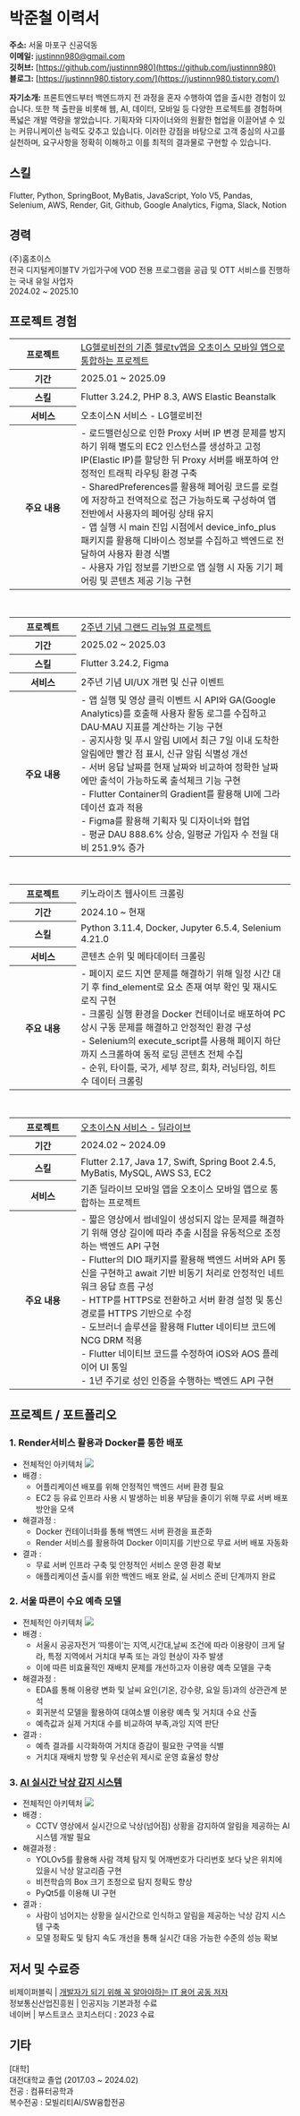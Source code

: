 # 박준철 이력서

**주소:** 서울 마포구 신공덕동  
**이메일:** justinnn980@gmail.com  
**깃허브:** [https://github.com/justinnn980](https://github.com/justinnn980)  
**블로그:** [https://justinnn980.tistory.com/](https://justinnn980.tistory.com/)

**자기소개:** 프론트엔드부터 백엔드까지 전 과정을 혼자 수행하여 앱을 출시한 경험이 있습니다. 또한 책 출판을 비롯해 웹, AI, 데이터, 모바일 등 다양한 프로젝트를 경험하며 폭넓은 개발 역량을 쌓았습니다. 기획자와 디자이너와의 원활한 협업을 이끌어낼 수 있는 커뮤니케이션 능력도 갖추고 있습니다. 이러한 강점을 바탕으로 고객 중심의 사고를 실천하며, 요구사항을 정확히 이해하고 이를 최적의 결과물로 구현할 수 있습니다.

<div style="clear: both;"></div>

## 스킬
Flutter, Python, SpringBoot, MyBatis, JavaScript,  Yolo V5, Pandas, Selenium, AWS, Render, Git, Github, Google Analytics, Figma, Slack, Notion </br>

## 경력
(주)홈초이스</br>
전국 디지털케이블TV 가입가구에 VOD 전용 프로그램을 공급 및 OTT 서비스를 진행하는 국내 유일 사업자</br>
2024.02 ~ 2025.10

## 프로젝트 경험
<table>
  <col style="width: 120px;"> <!-- 제목 열 고정 -->
  <col style="width: auto;">   <!-- 내용 열 -->
  <tr>
    <th>프로젝트</th>
    <td><a href="https://www.lghellovision.net/product/tv/tvMainService.do?mcode=05" target="_blank">LG헬로비전의 기존 헬로tv앱을 오초이스 모바일 앱으로 통합하는 프로젝트</a></td>
  </tr>
  <tr>
    <th>기간</th>
    <td>2025.01 ~ 2025.09</td>
  </tr>
  <tr>
    <th>스킬</th>
    <td>Flutter 3.24.2, PHP 8.3, AWS Elastic Beanstalk</td>
  </tr>
  <tr>
    <th>서비스</th>
    <td>오초이스N 서비스 - LG헬로비전</td>
  </tr>
  <tr>
    <th>주요 내용</th>
    <td>
      - 로드밸런싱으로 인한 Proxy 서버 IP 변경 문제를 방지하기 위해 별도의 EC2 인스턴스를 생성하고 고정 IP(Elastic IP)를 할당한 뒤 Proxy 서버를 배포하여 안정적인 트래픽 라우팅 환경 구축<br>
      - SharedPreferences를 활용해 페어링 코드를 로컬에 저장하고 전역적으로 접근 가능하도록 구성하여 앱 전반에서 사용자의 페어링 상태 유지<br>
      - 앱 실행 시 main 진입 시점에서 device_info_plus 패키지를 활용해 디바이스 정보를 수집하고 백엔드로 전달하여 사용자 환경 식별<br>
      - 사용자 가입 정보를 기반으로 앱 실행 시 자동 기기 페어링 및 콘텐츠 제공 기능 구현
    </td>
  </tr>
</table>

</br>

<!-- ✅ 2주년 기념 그랜드 리뉴얼 프로젝트 -->
<table>
  <col style="width: 120px;"> <!-- 제목 열 고정 -->
  <col style="width: auto;">   <!-- 내용 열 -->
  <tr>
    <th>프로젝트</th>
    <td><a href="https://pf.kakao.com/_FBxnNxj/108507893" target="_blank">2주년 기념 그랜드 리뉴얼 프로젝트</a></td>
  </tr>
  <tr>
    <th>기간</th>
    <td>2025.02 ~ 2025.03</td>
  </tr>
  <tr>
    <th>스킬</th>
    <td>Flutter 3.24.2, Figma</td>
  </tr>
  <tr>
    <th>서비스</th>
    <td>2주년 기념 UI/UX 개편 및 신규 이벤트</td>
  </tr>
  <tr>
    <th>주요 내용</th>
    <td>
      - 앱 실행 및 영상 클릭 이벤트 시 API와 GA(Google Analytics)를 호출해 사용자 활동 로그를 수집하고 DAU·MAU 지표를 계산하는 기능 구현<br>
      - 공지사항 및 푸시 알림 UI에서 최근 7일 이내 도착한 알림에만 빨간 점 표시, 신규 알림 식별성 개선<br>
      - 서버 응답 날짜를 현재 날짜와 비교하여 정확한 날짜에만 출석이 가능하도록 출석체크 기능 구현<br>
      - Flutter Container의 Gradient를 활용해 UI에 그라데이션 효과 적용<br>
      - Figma를 활용해 기획자 및 디자이너와 협업<br>
      - 평균 DAU 888.6% 상승, 일평균 가입자 수 전월 대비 251.9% 증가
    </td>
  </tr>
</table>

</br>

<!-- ✅ 키노라이츠 웹사이트 크롤링 -->
<table>
  <col style="width: 120px;">
  <col style="width: auto;">
  <tr>
    <th>프로젝트</th>
    <td>키노라이츠 웹사이트 크롤링</td>
  </tr>
  <tr>
    <th>기간</th>
    <td>2024.10 ~ 현재</td>
  </tr>
  <tr>
    <th>스킬</th>
    <td>Python 3.11.4, Docker, Jupyter 6.5.4, Selenium 4.21.0</td>
  </tr>
  <tr>
    <th>서비스</th>
    <td>콘텐츠 순위 및 메타데이터 크롤링</td>
  </tr>
  <tr>
    <th>주요 내용</th>
    <td>
      - 페이지 로드 지연 문제를 해결하기 위해 일정 시간 대기 후 find_element로 요소 존재 여부 확인 및 재시도 로직 구현<br>
      - 크롤링 실행 환경을 Docker 컨테이너로 배포하여 PC 상시 구동 문제를 해결하고 안정적인 환경 구성<br>
      - Selenium의 execute_script를 사용해 페이지 하단까지 스크롤하여 동적 로딩 콘텐츠 전체 수집<br>
      - 순위, 타이틀, 국가, 세부 장르, 회차, 러닝타임, 히트 수 데이터 크롤링
    </td>
  </tr>
</table>

</br>

<!-- ✅ 오초이스N 서비스 - 딜라이브 -->
<table>
  <col style="width: 120px;">
  <col style="width: auto;">
  <tr>
    <th>프로젝트</th>
    <td><a href="https://www.dlive.kr/front/product/ochoice/OchoiceAction.do?method=view" target="_blank">오초이스N 서비스 - 딜라이브</a></td>
  </tr>
  <tr>
    <th>기간</th>
    <td>2024.02 ~ 2024.09</td>
  </tr>
  <tr>
    <th>스킬</th>
    <td>Flutter 2.17, Java 17, Swift, Spring Boot 2.4.5, MyBatis, MySQL, AWS S3, EC2</td>
  </tr>
  <tr>
    <th>서비스</th>
    <td>기존 딜라이브 모바일 앱을 오초이스 모바일 앱으로 통합하는 프로젝트</td>
  </tr>
  <tr>
    <th>주요 내용</th>
    <td>
      - 짧은 영상에서 썸네일이 생성되지 않는 문제를 해결하기 위해 영상 길이에 따라 추출 시점을 유동적으로 조정하는 백엔드 API 구현<br>
      - Flutter의 DIO 패키지를 활용해 백엔드 서버와 API 통신을 구현하고 await 기반 비동기 처리로 안정적인 네트워크 응답 흐름 구성<br>
      - HTTP를 HTTPS로 전환하고 서버 환경 설정 및 통신 경로를 HTTPS 기반으로 수정<br>
      - 도브러너 솔루션을 활용해 Flutter 네이티브 코드에 NCG DRM 적용<br>
      - Flutter 네이티브 코드를 수정하여 iOS와 AOS 플레이어 UI 통일<br>
      - 1년 주기로 성인 인증을 수행하는 백엔드 API 구현
    </td>
  </tr>
</table>


## 프로젝트 / 포트폴리오

### 1. Render서비스 활용과 Docker를 통한 배포
- 전체적인 아키텍처 <img src="https://github.com/user-attachments/assets/cd3da43d-baa2-457b-b051-4caa729b9543">
- 배경 : 
  - 어플리케이션 배포를 위해 안정적인 백엔드 서버 환경 필요
  - EC2 등 유료 인프라 사용 시 발생하는 비용 부담을 줄이기 위해 무료 서버 배포 방안을 모색
- 해결과정 :
  - Docker 컨테이너화를 통해 백엔드 서버 환경을 표준화
  - Render 서비스를 활용하여 Docker 이미지를 기반으로 무료 서버 배포 자동화
- 결과 :
  - 무료 서버 인프라 구축 및 안정적인 서비스 운영 환경 확보
  - 애플리케이션 출시를 위한 백엔드 배포 완료, 실 서비스 준비 단계까지 완료


### 2. 서울 따른이 수요 예측 모델
- 전체적인 아키텍처 <img src="https://github.com/user-attachments/assets/72aa5478-e97f-4761-848f-b5f0f21e5c67">
- 배경 : 
  - 서울시 공공자전거 ‘따릉이’는 지역,시간대,날씨 조건에 따라 이용량이 크게 달라, 특정 지역에서 거치대 부족 또는 과잉 현상이 자주 발생
  - 이에 따른 비효율적인 재배치 문제를 개선하고자 이용량 예측 모델을 구축
- 해결과정 :
  - EDA를 통해 이용량 변화 및 날씨 요인(기온, 강수량, 요일 등)과의 상관관계 분석
  - 회귀분석 모델을 활용하여 대여소별 이용량 예측 및 거치대 수요 산출
  - 예측값과 실제 거치대 수를 비교하여 부족,과잉 지역 판단
- 결과 :
  - 예측 결과를 시각화하여 거치대 증감이 필요한 구역을 식별
  - 거치대 재배치 방향 및 우선순위 제시로 운영 효율성 향상

### 3. [AI 실시간 낙상 감지 시스템](https://tremendous-magnesium-27a.notion.site/AI-14d53fcdc98080189dd7ff0d881d2d49)
- 전체적인 아키텍처 <img src="https://github.com/user-attachments/assets/bf8f3281-2739-426f-a42a-01a2ab4f1191">
- 배경 : 
  - CCTV 영상에서 실시간으로 낙상(넘어짐) 상황을 감지하여 알림을 제공하는 AI 시스템 개발 필요
- 해결과정 :
  - YOLOv5를 활용해 사람 객체 탐지 및 어깨번호가 다리번호 보다 낮은 위치에 있을시 낙상 알고리즘 구현
  - 비전학습의 Box 크기 조정으로 탐지 정확도 향상
  - PyQt5를 이용해 UI 구현
- 결과 :
  - 사람이 넘어지는 상황을 실시간으로 인식하고 알림을 제공하는 낙상 감지 시스템 구축
  - 모델 정확도 및 탐지 속도 개선을 통해 실시간 대응 가능한 수준의 성능 확보

## 저서 및 수료증
비제이퍼블릭 | [개발자가 되기 위해 꼭 알아야하는 IT 용어 공동 저자](https://www.yes24.com/Product/Goods/109711067) </br>
정보통신산업진흥원 | 인공지능 기본과정 수료</br>
네이버 | 부스트코스<DATA SCIENCE> 코치스터디 : 2023 수료</br>

## 기타
[대학]</br>
대전대학교 졸업 (2017.03 ~ 2024.02) </br>
전공 : 컴퓨터공학과 </br>복수전공 : 모빌리티AI/SW융합전공 </br></br>
